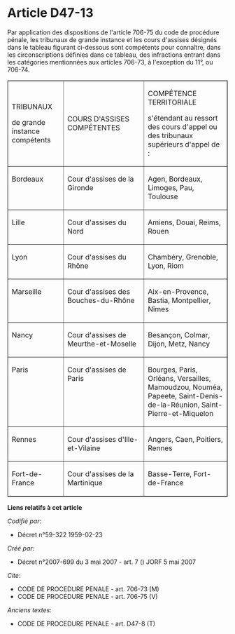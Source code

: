 # Article D47-13

Par application des dispositions de l'article 706-75 du code de procédure pénale, les tribunaux de grande instance et les
cours d'assises désignés dans le tableau figurant ci-dessous sont compétents pour connaître, dans les circonscriptions
définies dans ce tableau, des infractions entrant dans les catégories mentionnées aux articles 706-73, à l'exception du 11°,
ou 706-74.

<table align="center" border="1" cellpadding="0" cellspacing="0" width="605">
  <tbody>
    <tr>
      <td width="132">

TRIBUNAUX

de grande instance compétents

</td>
      <td width="227">

COURS D'ASSISES COMPÉTENTES

</td>
      <td width="250">

COMPÉTENCE TERRITORIALE

s'étendant au ressort des cours d'appel ou des tribunaux supérieurs d'appel de :

</td>
    </tr>
    <tr>
      <td valign="top" width="132">

Bordeaux

</td>
      <td valign="top" width="227">

Cour d'assises de la Gironde

</td>
      <td valign="top" width="250">

Agen, Bordeaux, Limoges, Pau, Toulouse

</td>
    </tr>
    <tr>
      <td valign="top" width="132">

Lille

</td>
      <td valign="top" width="227">

Cour d'assises du Nord

</td>
      <td valign="top" width="250">

Amiens, Douai, Reims, Rouen

</td>
    </tr>
    <tr>
      <td valign="top" width="132">

Lyon

</td>
      <td valign="top" width="227">

Cour d'assises du Rhône

</td>
      <td valign="top" width="250">

Chambéry, Grenoble, Lyon, Riom

</td>
    </tr>
    <tr>
      <td valign="top" width="132">

Marseille

</td>
      <td valign="top" width="227">

Cour d'assises des Bouches-du-Rhône

</td>
      <td valign="top" width="250">

Aix-en-Provence, Bastia, Montpellier, Nîmes

</td>
    </tr>
    <tr>
      <td valign="top" width="132">

Nancy

</td>
      <td valign="top" width="227">

Cour d'assises de Meurthe-et-Moselle

</td>
      <td valign="top" width="250">

Besançon, Colmar, Dijon, Metz, Nancy

</td>
    </tr>
    <tr>
      <td valign="top" width="132">

Paris

</td>
      <td valign="top" width="227">

Cour d'assises de Paris

</td>
      <td valign="top" width="250">

Bourges, Paris, Orléans, Versailles, Mamoudzou, Nouméa, Papeete, Saint-Denis-de-la-Réunion, Saint-Pierre-et-Miquelon

</td>
    </tr>
    <tr>
      <td valign="top" width="132">

Rennes

</td>
      <td valign="top" width="227">

Cour d'assises d'Ille-et-Vilaine

</td>
      <td valign="top" width="250">

Angers, Caen, Poitiers, Rennes

</td>
    </tr>
    <tr>
      <td valign="top" width="132">

Fort-de-France

</td>
      <td valign="top" width="227">

Cour d'assises de la Martinique

</td>
      <td valign="top" width="250">

Basse-Terre, Fort-de-France

</td>
    </tr>
  </tbody>
</table>

**Liens relatifs à cet article**

_Codifié par_:

  - Décret n°59-322 1959-02-23

_Créé par_:

  - Décret n°2007-699 du 3 mai 2007 - art. 7 () JORF 5 mai 2007

_Cite_:

  - CODE DE PROCEDURE PENALE - art. 706-73 (M)
  - CODE DE PROCEDURE PENALE - art. 706-75 (V)

_Anciens textes_:

  - CODE DE PROCEDURE PENALE - art. D47-8 (T)
